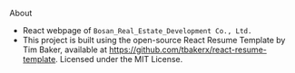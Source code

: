 About
- React webpage of `Bosan_Real_Estate_Development Co., Ltd.`
- This project is built using the open-source React Resume Template by Tim Baker, available at https://github.com/tbakerx/react-resume-template. Licensed under the MIT License.
